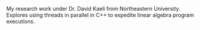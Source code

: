 My research work under Dr. David Kaeli from Northeastern University. Explores using threads in parallel in C++ to expedite linear algebra program executions.
